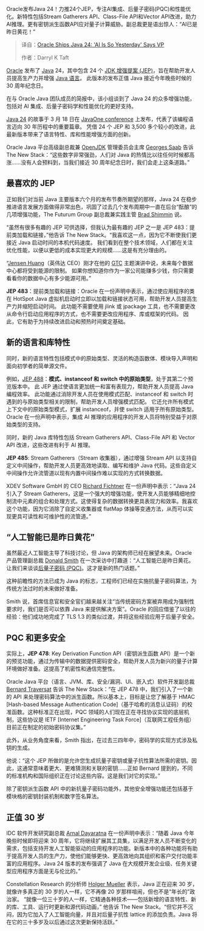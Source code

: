 <!--
title: Oracle发布Java 24：副总裁表示“人工智能已是昨日黄花”
cover: https://cdn.thenewstack.io/media/2025/03/71dfe572-getty-images-jpx9yr5rggw-unsplash-1.jpg
summary: Oracle发布Java 24！力推24个JEP，专注AI集成、后量子密码(PQC)和性能优化。新特性包括Stream Gatherers API、Class-File API和Vector API改进，助力AI推理。更有密钥派生函数API应对量子计算威胁。副总裁更是语出惊人：“AI已是昨日黄花！”
-->

Oracle发布Java 24！力推24个JEP，专注AI集成、后量子密码(PQC)和性能优化。新特性包括Stream Gatherers API、Class-File API和Vector API改进，助力AI推理。更有密钥派生函数API应对量子计算威胁。副总裁更是语出惊人：“AI已是昨日黄花！”

> 译自：[Oracle Ships Java 24: 'AI Is So Yesterday' Says VP](https://thenewstack.io/oracle-ships-java-24-ai-is-so-yesterday-says-vp/)
> 
> 作者：Darryl K Taft

[Oracle](https://developer.oracle.com/?utm_content=inline+mention) 发布了 [Java](https://thenewstack.io/introduction-to-java-programming-language/) 24，其中包含 24 个 [JDK 增强提案 (JEP)](https://thenewstack.io/java-22-making-java-more-attractive-for-ai-apps-workloads/)，旨在帮助开发人员提高生产力并增强 [Java 语言](https://thenewstack.io/language-wars-2024-python-leads-java-maintains-rust-rises/)。 此版本的发布正值 Java 接近今年晚些时候的 30 周年纪念日。

在与 Oracle Java 团队成员的简报中，该小组谈到了 Java 24 的众多增强功能，包括对 AI 集成、后量子密码学和性能优化的更好支持。

[Java 24](https://openjdk.org/projects/jdk/24/) 的故事于 3 月 18 日在 [JavaOne conference](https://www.oracle.com/javaone/) 上发布，代表了该编程语言迈向 30 年历程中的重要篇章。 凭借 24 个 JEP 和 3,500 多个较小的改进，此最新版本带来了语言特性、库和性能增强方面的创新。

Oracle Java 平台高级副总裁兼 [OpenJDK](https://thenewstack.io/the-hidden-risks-of-unsupported-openjdk-in-financial-systems/) 管理委员会主席 [Georges Saab](https://www.linkedin.com/in/georgessaab/) 告诉 The New Stack：“这些数字非常强劲，人们对 Java 的热情比以往任何时候都高涨……没有人会预料到，当我们接近 30 周年纪念日时，我们会走上这条道路。”

## 最喜欢的 JEP

正如我们对当前 Java 主要版本六个月的发布节奏所期望的那样，Java 24 在稳步推进语言发展方面做得非常出色，巩固了过去几个发布周期中一直在后台“酝酿”的几项增强功能，The Futurum Group 副总裁兼实践主管 [Brad Shimmin](https://www.linkedin.com/in/bradshimmin/) 说。

“虽然有很多有趣的 JEP 可供选择，但我认为最有趣的 JEP 之一是 JEP 483：提前类加载和链接，”他告诉 The New Stack。“我喜欢这一点，因为它不断使我们更接近 Java 启动时间的本机代码速度。 我们看到在整个技术领域，人们都在关注优化性能，以便以更低的成本实现更大的规模……这是有充分理由的。

“[Jensen Huang](https://www.linkedin.com/in/jenhsunhuang/)（英伟达 CEO）刚才在他的 [GTC](https://www.nvidia.com/gtc/) 主题演讲中说，未来每个数据中心都将受到能源的限制。 如果你想知道你作为一家公司能赚多少钱，你只需要看看你的数据中心有多少能源可用。”

**JEP 483**：提前类加载和链接：Oracle 在一份声明中表示，通过使应用程序的类在 HotSpot Java 虚拟机启动时立即以加载和链接状态可用，帮助开发人员提高生产力并缩短启动时间。 此功能不需要使用 jlink 或 jpackage 工具，也不需要更改从命令行启动应用程序的方式，也不需要更改应用程序、库或框架的代码。 因此，它有助于为持续改进启动和预热时间奠定基础。

## 新的语言和库特性

同时，新的语言特性包括模式中的原始类型、灵活的构造函数体、模块导入声明和面向初学者的简单源文件。

例如，[JEP 488](https://openjdk.org/jeps/488)：**模式、instanceof 和 switch 中的原始类型**，处于其第二个预览版本中。 此 JEP 通过使语言更加统一和富有表现力，帮助开发人员提高 Java 编程效率。 此功能通过消除开发人员在使用模式匹配、instanceof 和 switch 时遇到的与原始类型相关的限制，帮助开发人员增强模式匹配。 它还允许所有模式上下文中的原始类型模式，扩展 instanceof，并使 switch 适用于所有原始类型。 Oracle 在一份声明中表示，集成 AI 推理的应用程序的开发人员将特别受益于对原始类型的支持。

同时，新的 Java 库特性包括 Stream Gatherers API、Class-File API 和 Vector API 改进，这些改进有利于 AI 推理。

**JEP 485**: Stream Gatherers（Stream 收集器），通过增强 Stream API 以支持自定义中间操作，帮助开发人员更高效地读取、编写和维护 Java 代码。这些自定义中间操作允许流管道以现有内置中间操作难以实现的方式转换数据。

XDEV Software GmbH 的 CEO [Richard Fichtner](https://www.linkedin.com/in/richardfichtner/?locale=de_DE) 在一份声明中表示：“Java 24 引入了 Stream Gatherers，这是一个强大的增强功能，使开发人员能够精细地控制流中元素的组合和处理方式。这使得复杂的数据转换更具表现力和效率。我喜欢这个功能，因为它消除了自定义收集器或 flatMap 体操等变通方法，从而可以实现更具可读性和可维护性的流管道。”

## “人工智能已是昨日黄花”

虽然最近人工智能主导了科技讨论，但 Java 的架构师已经在展望未来。Oracle 产品管理副总裁 [Donald Smith](https://www.linkedin.com/in/donaldojdk/) 在一次采访中打趣道：“人工智能已是昨日黄花。让我们来谈谈[后量子密码 (PQC)](https://thenewstack.io/nist-secures-encryption-for-a-time-after-classical-computing/)。这才是新的热门话题。”

这种前瞻性的方法已成为 Java 的标志，工程师们已经在实施抗量子密码算法，为传统方法过时的未来做好准备。

Smith 说，首席信息官和安全官们越来越关注“当传统密码方案被弃用成为强制性要求时，我们是否可以依靠 Java 来提供解决方案”。Oracle 的回应借鉴了以往的经验：他们成功地完成了 TLS 1.3 的类似过渡，并将这些经验应用于后量子安全。

## PQC 和更多安全

实际上，**JEP 478**: Key Derivation Function API（密钥派生函数 API）是一个新的预览功能，通过为传输中的数据提供密码安全，帮助开发人员为新兴的量子计算环境做好准备。这提高了机密性和通信完整性。

Oracle Java 平台（语言、JVM、库、安全/漏洞、UI、嵌入式）软件开发副总裁 [Bernard Traversat](https://www.linkedin.com/in/btratra/) 告诉 The New Stack：“在 JEP 478 中，我们引入了一个新的 API 来处理密码算法中的派生函数。所以基本上，目标是让您了解基于 HMAC [Hash-based Message Authentication Code]（基于哈希的消息认证码）的校准函数。这种标准正在出现，PQC 领域的人们现在正在寻找协议实现的底层机制，这些协议是 IETF [Internet Engineering Task Force]（互联网工程任务组）目前正在制定的初始密码协议集。”

此外，从业务角度来看，Smith 指出，在过去三四年中，密码学的实现方式涉及私钥的生成。

他说：“这个 JEP 所做的是允许您生成抗量子密钥或量子抗性算法所需的密钥。因此，这通常意味着更大、更难猜测和关联的密钥……正如 Bernard 提到的，不同的标准机构和国际组织正在讨论这些内容。这是我们对它的实现。”

除了密钥派生函数 API 中的新抗量子密码功能外，其他安全增强功能还包括基于模块格的密钥封装机制和数字签名算法。

## 正值 30 岁

IDC 软件开发研究副总裁 [Arnal Dayaratna](https://www.idc.com/getdoc.jsp?containerId=PRF004946) 在一份声明中表示：“随着 Java 今年晚些时候即将迎来 30 周年，它将继续扩展其工具集，以满足开发人员不断变化的需求，包括支持开发人工智能驱动的应用程序的功能。新版本中的各种功能将有助于提高开发人员的生产力，使他们能够更快、更高效地向其组织和客户交付功能丰富的应用程序。Java 24 版本的发布强调了 Java 在大规模开发企业级、任务关键型应用程序方面是无与伦比的。”

Constellation Research 的分析师 [Holger Mueller](https://www.linkedin.com/in/holgermueller/) 表示，Java 正在迎来 30 岁，就像许多真正的 30 岁的人一样，它不再像 20 岁那样喧闹，但也不是“年长的”政治家。
“就像一位三十岁的人一样，它精通各种技术——包括新增的语言特性、新的库、工具、运行时更新和源代码动画，” 他告诉 The New Stack。“但它并不沉闷，因为它加入了人工智能向量，并且对后量子抗性 lattice 的添加负责。Java 将在它的三十多岁及以后通过这次更新保持活跃。”